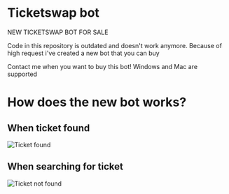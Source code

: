 # Ticketswap bot

NEW TICKETSWAP BOT FOR SALE

Code in this repository is outdated and doesn't work anymore. Because of high request i've created a new bot that you can buy

Contact me when you want to buy this bot! Windows and Mac are supported

# How does the new bot works?

## When ticket found

![Ticket found](https://github.com/davisnando/ticketswap_bot/blob/master/assets/ticket_found.gif?raw=true)

## When searching for ticket

![Ticket not found](https://github.com/davisnando/ticketswap_bot/blob/master/assets/ticket_not_found.gif?raw=true)
